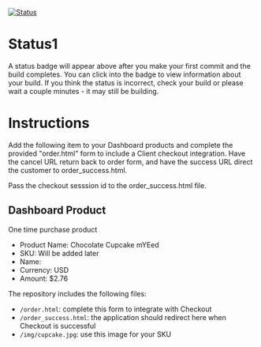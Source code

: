 [![Status](https://img.shields.io/badge/status-SUBMITTABLE%20COMMIT:%2001d7498346732f163bd70759a2c591699028788a-brightgreen.svg)](https://github.com/raysaavedra-work/bakery_scaffold_m9PvwRIQeBEazMlV/commit/01d7498346732f163bd70759a2c591699028788a)




# Status1

A status badge will appear above after you make your first commit and the build completes. You can click into the badge to view information about your build. If you think the status is incorrect, check your build or please wait a couple minutes - it may still be building.

# Instructions

Add the following item to your Dashboard products and complete the provided "order.html" form to include a Client checkout integration. Have the cancel URL return back to order form, and have the success URL direct the customer to order_success.html.

Pass the checkout sesssion id to the order_success.html file.

## Dashboard Product
One time purchase product
* Product Name: Chocolate Cupcake mYEed
* SKU: Will be added later
* Name: 
* Currency: USD
* Amount: $2.76

The repository includes the following files:
* `/order.html`: complete this form to integrate with Checkout
* `/order_success.html`: the application should redirect here when Checkout is successful
* `/img/cupcake.jpg`: use this image for your SKU
